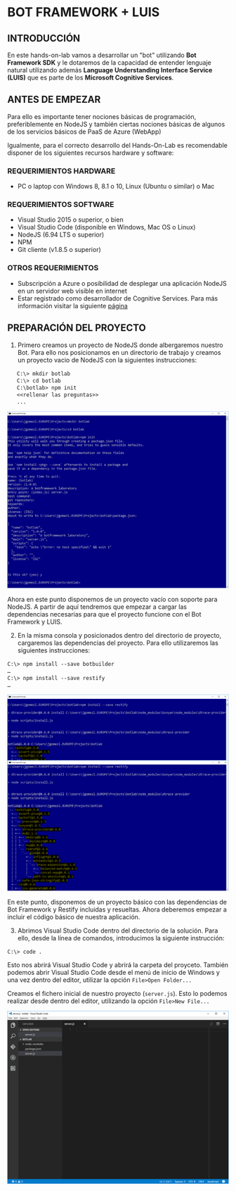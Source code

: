 # BOT FRAMEWORK + LUIS
## INTRODUCCIÓN
En este hands-on-lab vamos a desarrollar un "bot" utilizando **Bot Framework SDK**
 y le dotaremos de la capacidad de entender lenguaje natural utilizando además 
 **Language Understanding Interface Service (LUIS)** que es parte de los 
 **Microsoft Cognitive Services**.

## ANTES DE EMPEZAR 
Para ello es importante tener nociones básicas de programación, preferiblemente 
en NodeJS y también ciertas nociones básicas de algunos de los servicios básicos 
de PaaS de Azure (WebApp)

Igualmente, para el correcto desarrollo del Hands-On-Lab es recomendable 
disponer de los siguientes recursos hardware y software:

### REQUERIMIENTOS HARDWARE 
* PC o laptop con Windows 8, 8.1 o 10, Linux (Ubuntu o similar) o Mac  

### REQUERIMIENTOS SOFTWARE 
* Visual Studio 2015 o superior, o bien
* Visual Studio Code (disponible en Windows, Mac OS o Linux)
* NodeJS (6.94 LTS o superior)
* NPM
* Git cliente (v1.8.5 o superior)

### OTROS REQUERIMIENTOS
* Subscripción a Azure o posibilidad de desplegar una aplicación NodeJS en 
un servidor web visible en internet
* Estar registrado como desarrollador de Cognitive Services. 
Para más información visitar la siguiente 
[página](https://www.microsoft.com/cognitive-services/en-us/)  

## PREPARACIÓN DEL PROYECTO

1.	Primero creamos un proyecto de NodeJS donde albergaremos nuestro Bot. 
Para ello nos posicionamos en un directorio de trabajo y creamos un proyecto
 vacio de NodeJS con la siguientes instrucciones:
 ~~~~
    C:\> mkdir botlab
    C:\> cd botlab
    C:\botlab> npm init
    <<rellenar las preguntas>>
    ...
~~~~
![Preparación del proyecto](./images/img1-step1.png)

Ahora en este punto disponemos de un proyecto vacío con soporte para NodeJS.
A partir de aquí tendremos que empezar a cargar las dependencias necesarias para
 que el proyecto funcione con el Bot Framework y LUIS.

2. En la misma consola y posicionados dentro del directorio de proyecto,
cargaremos las dependencias del proyecto. Para ello utilizaremos las 
siguientes instrucciones:
~~~~
C:\> npm install --save botbuilder
…
C:\> npm install --save restify
…
~~~~

![Resolución de dependencias](./images/img1-step2.png)

En este punto, disponemos de un proyecto básico con las dependencias de 
Bot Framework y Restify incluidas y resueltas. 
Ahora deberemos empezar a incluir el código básico de nuestra aplicación.

3. Abrimos Visual Studio Code dentro del directorio de la solución. 
Para ello, desde la línea de comandos, introducimos la siguiente instrucción:
~~~~
C:\> code . 
~~~~
Esto nos abrirá Visual Studio Code y abrirá la carpeta del proyceto. También
podemos abrir Visual Studio Code desde el menú de inicio de Windows y una vez
dentro del editor, utilizar la opción `File>Open Folder...` 

Creamos el fichero inicial de nuestro proyecto (`server.js`). Esto lo 
podemos realizar desde dentro del editor, utilizando la opción `File>New File...`

![Creación fichero raíz del proyecto](./images/img1-step3.png)